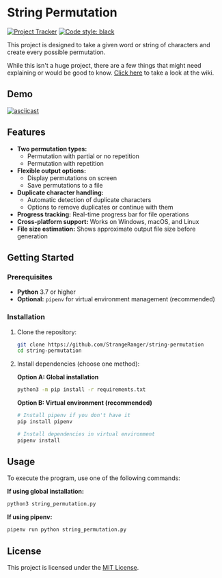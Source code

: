 # String Permutation

[![Project Tracker](https://img.shields.io/badge/repo%20status-Project%20Tracker-lightgrey)](https://hthompson.dev/project-tracker#project-258707884)
[![Code style: black](https://img.shields.io/badge/code%20style-black-000000.svg)](https://github.com/psf/black)

This project is designed to take a given word or string of characters and create every possible permutation.

While this isn't a huge project, there are a few things that might need explaining or would be good to know. [Click here](https://github.com/StrangeRanger/string-permutation/wiki) to take a look at the wiki.

## Demo

[![asciicast](https://asciinema.hthompson.dev/a/8.svg)](https://asciinema.hthompson.dev/a/8)

## Features

- **Two permutation types:**
  - Permutation with partial or no repetition
  - Permutation with repetition
- **Flexible output options:**
  - Display permutations on screen
  - Save permutations to a file
- **Duplicate character handling:**
  - Automatic detection of duplicate characters
  - Options to remove duplicates or continue with them
- **Progress tracking:** Real-time progress bar for file operations
- **Cross-platform support:** Works on Windows, macOS, and Linux
- **File size estimation:** Shows approximate output file size before generation

## Getting Started

### Prerequisites

- **Python** 3.7 or higher
- **Optional:** `pipenv` for virtual environment management (recommended)

### Installation

1. Clone the repository:
   ```bash
   git clone https://github.com/StrangeRanger/string-permutation
   cd string-permutation
   ```

2. Install dependencies (choose one method):

   **Option A: Global installation**
   ```bash
   python3 -m pip install -r requirements.txt
   ```

   **Option B: Virtual environment (recommended)**
   ```bash
   # Install pipenv if you don't have it
   pip install pipenv

   # Install dependencies in virtual environment
   pipenv install
   ```

## Usage

To execute the program, use one of the following commands:

**If using global installation:**
```bash
python3 string_permutation.py
```

**If using pipenv:**
```bash
pipenv run python string_permutation.py
```

## License

This project is licensed under the [MIT License](LICENSE).
